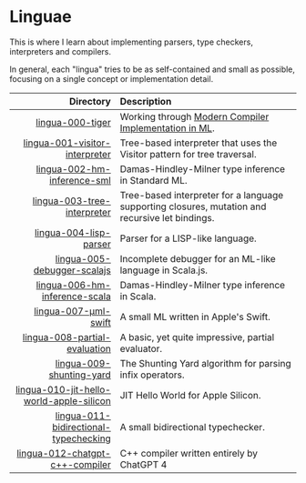 # Linguae

This is where I learn about implementing parsers, type checkers, interpreters
and compilers.

In general, each "lingua" tries to be as self-contained and small as possible,
focusing on a single concept or implementation detail.

| Directory                                      | Description                                                                                     |
| ---------------------------------------------: | :---------------------------------------------------------------------------------------------- |
| [lingua-000-tiger][00]                         | Working through [Modern Compiler Implementation in ML][0].                                      |
| [lingua-001-visitor-interpreter][01]           | Tree-based interpreter that uses the Visitor pattern for tree traversal.                        |
| [lingua-002-hm-inference-sml][02]              | Damas-Hindley-Milner type inference in Standard ML.                                             |
| [lingua-003-tree-interpreter][03]              | Tree-based interpreter for a language supporting closures, mutation and recursive let bindings. |
| [lingua-004-lisp-parser][04]                   | Parser for a LISP-like language.                                                                |
| [lingua-005-debugger-scalajs][05]              | Incomplete debugger for an ML-like language in Scala.js.                                        |
| [lingua-006-hm-inference-scala][06]            | Damas-Hindley-Milner type inference in Scala.                                                   |
| [lingua-007-µml-swift][07]                     | A small ML written in Apple's Swift.                                                            |
| [lingua-008-partial-evaluation][08]            | A basic, yet quite impressive, partial evaluator.                                               |
| [lingua-009-shunting-yard][09]                 | The Shunting Yard algorithm for parsing infix operators.                                        |
| [lingua-010-jit-hello-world-apple-silicon][10] | JIT Hello World for Apple Silicon.                                                              |
| [lingua-011-bidirectional-typechecking][11]    | A small bidirectional typechecker.                                                              |
| [lingua-012-chatgpt-c++-compiler][12]          | C++ compiler written entirely by ChatGPT 4                                                      |

[0]: http://www.amazon.com/Modern-Compiler-Implementation-Andrew-Appel/dp/0521607647/
[00]: lingua-000-tiger
[01]: lingua-001-visitor-interpreter
[02]: lingua-002-hm-inference-sml
[03]: lingua-003-tree-interpreter
[04]: lingua-004-lisp-parser
[05]: lingua-005-debugger-scalajs
[06]: lingua-006-hm-inference-scala
[07]: lingua-007-µml-swift
[08]: lingua-008-partial-evaluation
[09]: lingua-009-shunting-yard
[10]: lingua-010-jit-hello-world-apple-silicon
[11]: lingua-011-bidirectional-typechecking
[12]: lingua-012-chatgpt-c++-compiler
